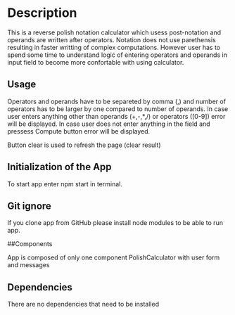 # Description

This is a reverse polish notation calculator which usess post-notation and operands are written after operators. Notation does not use parethensis resulting in faster writting of complex computations. However user has to spend some time to understand logic of entering operators and operands in input field to become more confortable with using calculator.

## Usage

Operators and operands have to be separeted by comma (,) and number of operators has to be larger by one compared to number of operands. In case user enters anything other than operands (+,-,*,/) or operators ([0-9]) error will be displayed. In case user does not enter anything in the field and pressess Compute button error will be displayed.

Button clear is used to refresh the page (clear result)

## Initialization of the App
To start app enter npm start in terminal.

## Git ignore
If you clone app from GitHub please install node modules to be able to run app.

##Components

App is composed of only one component PolishCalculator with user form and messages

## Dependencies

There are no dependencies that need to be installed